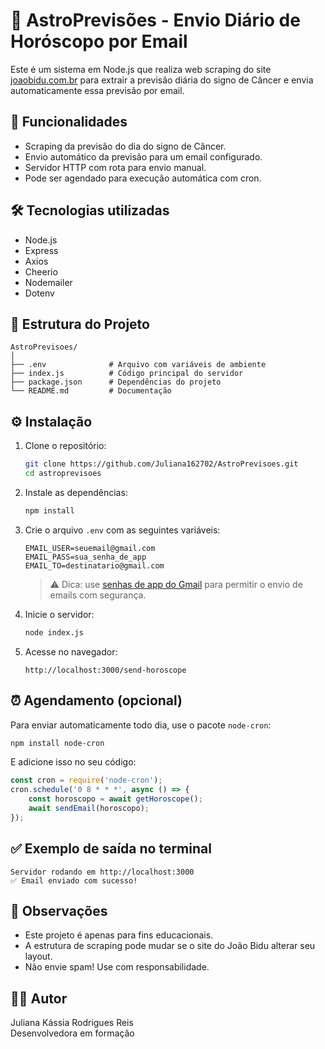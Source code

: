 # 🔮 AstroPrevisões - Envio Diário de Horóscopo por Email

Este é um sistema em Node.js que realiza web scraping do site [joaobidu.com.br](https://joaobidu.com.br/) para extrair a previsão diária do signo de Câncer e envia automaticamente essa previsão por email.

## 🚀 Funcionalidades

- Scraping da previsão do dia do signo de Câncer.
- Envio automático da previsão para um email configurado.
- Servidor HTTP com rota para envio manual.
- Pode ser agendado para execução automática com cron.

## 🛠️ Tecnologias utilizadas

- Node.js
- Express
- Axios
- Cheerio
- Nodemailer
- Dotenv

## 📁 Estrutura do Projeto

```
AstroPrevisoes/
│
├── .env              # Arquivo com variáveis de ambiente
├── index.js          # Código principal do servidor
├── package.json      # Dependências do projeto
└── README.md         # Documentação
```

## ⚙️ Instalação

1. Clone o repositório:
   ```bash
   git clone https://github.com/Juliana162702/AstroPrevisoes.git
   cd astroprevisoes
   ```

2. Instale as dependências:
   ```bash
   npm install
   ```

3. Crie o arquivo `.env` com as seguintes variáveis:

   ```env
   EMAIL_USER=seuemail@gmail.com
   EMAIL_PASS=sua_senha_de_app
   EMAIL_TO=destinatario@gmail.com
   ```

   > ⚠️ Dica: use [senhas de app do Gmail](https://support.google.com/accounts/answer/185833?hl=pt-BR) para permitir o envio de emails com segurança.

4. Inicie o servidor:
   ```bash
   node index.js
   ```

5. Acesse no navegador:
   ```
   http://localhost:3000/send-horoscope
   ```

## ⏰ Agendamento (opcional)

Para enviar automaticamente todo dia, use o pacote `node-cron`:

```bash
npm install node-cron
```

E adicione isso no seu código:

```js
const cron = require('node-cron');
cron.schedule('0 8 * * *', async () => {
    const horoscopo = await getHoroscope();
    await sendEmail(horoscopo);
});
```

## ✅ Exemplo de saída no terminal

```
Servidor rodando em http://localhost:3000
✅ Email enviado com sucesso!
```

## 📌 Observações

- Este projeto é apenas para fins educacionais.
- A estrutura de scraping pode mudar se o site do João Bidu alterar seu layout.
- Não envie spam! Use com responsabilidade.

## 👩‍💻 Autor

Juliana Kássia Rodrigues Reis  
Desenvolvedora em formação
